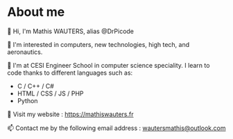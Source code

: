 # About me

👋 Hi, I'm Mathis WAUTERS, alias @DrPicode

👀 I'm interested in computers, new technologies, high tech, and aeronautics.

🌱 I'm at CESI Engineer School in computer science speciality. I learn to code thanks to different languages such as:

* C / C++ / C#
* HTML / CSS / JS / PHP
* Python

 🔗 Visit my website : https://mathiswauters.fr 

📫 Contact me by the following email address : wautersmathis@outlook.com

<!---
DrPicode/DrPicode is a ✨ special ✨ repository because its `README.md` (this file) appears on your GitHub profile.
You can click the Preview link to take a look at your changes.
--->
